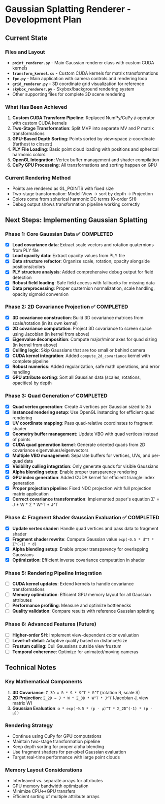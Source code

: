 # Gaussian Splatting Renderer - Development Plan

## Current State

### Files and Layout
- **`point_renderer.py`** - Main Gaussian renderer class with custom CUDA kernels
- **`transform_kernel.cu`** - Custom CUDA kernels for matrix transformations
- **`fpc.py`** - Main application with camera controls and rendering loop
- **`grid_renderer.py`** - 3D coordinate grid visualization for reference
- **`skybox_renderer.py`** - Skybox/background rendering system
- Other supporting files for complete 3D scene rendering

### What Has Been Achieved
1. **Custom CUDA Transform Pipeline**: Replaced NumPy/CuPy `@` operator with custom CUDA kernels
2. **Two-Stage Transformation**: Split MVP into separate MV and P matrix transformations
3. **GPU-Based Depth Sorting**: Points sorted by view-space z-coordinate (farthest to closest)
4. **PLY File Loading**: Basic point cloud loading with positions and spherical harmonic colors
5. **OpenGL Integration**: Vertex buffer management and shader compilation
6. **CuPy GPU Processing**: All transformations and sorting happen on GPU

### Current Rendering Method
- Points are rendered as GL_POINTS with fixed size
- Two-stage transformation: Model-View → sort by depth → Projection
- Colors come from spherical harmonic DC terms (0-order SH)
- Debug output shows transformation pipeline working correctly

## Next Steps: Implementing Gaussian Splatting

### Phase 1: Core Gaussian Data ✅ COMPLETED
- [x] **Load covariance data**: Extract scale vectors and rotation quaternions from PLY file
- [x] **Load opacity data**: Extract opacity values from PLY file  
- [x] **Data structure refactor**: Organize scale, rotation, opacity alongside positions/colors
- [x] **PLY structure analysis**: Added comprehensive debug output for field detection
- [x] **Robust field loading**: Safe field access with fallbacks for missing data
- [x] **Data preprocessing**: Proper quaternion normalization, scale handling, opacity sigmoid conversion

### Phase 2: 2D Covariance Projection ✅ COMPLETED
- [x] **3D covariance construction**: Build 3D covariance matrices from scale/rotation (in its own kernel)
- [x] **2D covariance computation**: Project 3D covariance to screen space using Jacobian (in kernel from above)
- [x] **Eigenvalue decomposition**: Compute major/minor axes for quad sizing (in kernel from above)
- [x] **Culling logic**: Skip Gaussians that are too small or behind camera
- [x] **CUDA kernel integration**: Added `compute_2d_covariance` kernel with complete pipeline
- [x] **Robust numerics**: Added regularization, safe math operations, and error handling
- [x] **GPU attribute sorting**: Sort all Gaussian data (scales, rotations, opacities) by depth

### Phase 3: Quad Generation ✅ COMPLETED
- [x] **Quad vertex generation**: Create 4 vertices per Gaussian sized to 3σ
- [x] **Instanced rendering setup**: Use OpenGL instancing for efficient quad rendering
- [x] **UV coordinate mapping**: Pass quad-relative coordinates to fragment shader
- [x] **Geometry buffer management**: Update VBO with quad vertices instead of points
- [x] **CUDA quad generation kernel**: Generate oriented quads from 2D covariance eigenvalues/eigenvectors
- [x] **Multiple VBO management**: Separate buffers for vertices, UVs, and per-quad data
- [x] **Visibility culling integration**: Only generate quads for visible Gaussians
- [x] **Alpha blending setup**: Enable proper transparency rendering
- [x] **GPU index generation**: Added CUDA kernel for efficient triangle index generation
- [x] **Proper projection pipeline**: Fixed NDC projection with full projection matrix application
- [x] **Correct covariance transformation**: Implemented paper's equation Σ' = J * W * Σ * W^T * J^T

### Phase 4: Fragment Shader Gaussian Evaluation ✅ COMPLETED
- [x] **Update vertex shader**: Handle quad vertices and pass data to fragment shader
- [x] **Fragment shader rewrite**: Compute Gaussian value `exp(-0.5 * d^T * Σ^(-1) * d)`
- [x] **Alpha blending setup**: Enable proper transparency for overlapping Gaussians
- [x] **Optimization**: Efficient inverse covariance computation in shader

### Phase 5: Rendering Pipeline Integration  
- [ ] **CUDA kernel updates**: Extend kernels to handle covariance transformations
- [ ] **Memory optimization**: Efficient GPU memory layout for all Gaussian attributes
- [ ] **Performance profiling**: Measure and optimize bottlenecks
- [ ] **Quality validation**: Compare results with reference Gaussian splatting

### Phase 6: Advanced Features (Future)
- [ ] **Higher-order SH**: Implement view-dependent color evaluation
- [ ] **Level-of-detail**: Adaptive quality based on distance/size
- [ ] **Frustum culling**: Cull Gaussians outside view frustum
- [ ] **Temporal coherence**: Optimize for animated/moving cameras

## Technical Notes

### Key Mathematical Components
1. **3D Covariance**: `Σ_3D = R * S * S^T * R^T` (rotation R, scale S)
2. **2D Projection**: `Σ_2D = J * W * Σ_3D * W^T * J^T` (Jacobian J, view matrix W)
3. **Gaussian Evaluation**: `α * exp(-0.5 * (p - μ)^T * Σ_2D^(-1) * (p - μ))`

### Rendering Strategy
- Continue using CuPy for GPU computations
- Maintain two-stage transformation pipeline
- Keep depth sorting for proper alpha blending
- Use fragment shaders for per-pixel Gaussian evaluation
- Target real-time performance with large point clouds

### Memory Layout Considerations
- Interleaved vs. separate arrays for attributes
- GPU memory bandwidth optimization
- Minimize CPU↔GPU transfers
- Efficient sorting of multiple attribute arrays